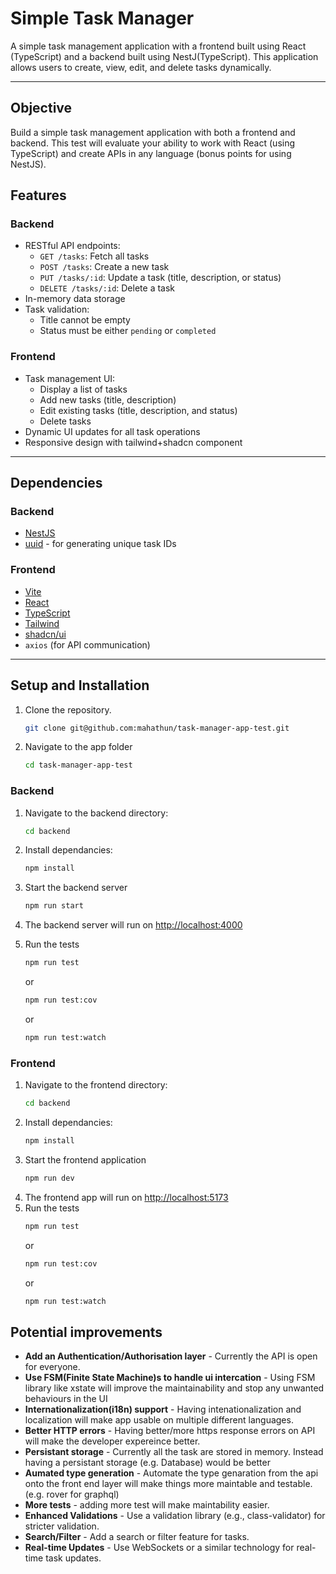 # Simple Task Manager

A simple task management application with a frontend built using React (TypeScript) and a backend built using NestJ(TypeScript). This application allows users to create, view, edit, and delete tasks dynamically.

---

## Objective
Build a simple task management application with both a frontend and backend. This test will
evaluate your ability to work with React (using TypeScript) and create APIs in any language (bonus
points for using NestJS).

## Features

### Backend
- RESTful API endpoints:
  - `GET /tasks`: Fetch all tasks
  - `POST /tasks`: Create a new task
  - `PUT /tasks/:id`: Update a task (title, description, or status)
  - `DELETE /tasks/:id`: Delete a task
- In-memory data storage
- Task validation:
  - Title cannot be empty
  - Status must be either `pending` or `completed`

### Frontend
- Task management UI:
  - Display a list of tasks
  - Add new tasks (title, description)
  - Edit existing tasks (title, description, and status)
  - Delete tasks
- Dynamic UI updates for all task operations
- Responsive design with tailwind+shadcn component

---

## Dependencies

### Backend
- [NestJS](https://nestjs.com/)
- [uuid](https://www.npmjs.com/package/uuid) - for generating unique task IDs 

### Frontend
- [Vite](https://vite.dev/)
- [React](https://react.dev/)
- [TypeScript](https://www.typescriptlang.org/)
- [Tailwind](https://tailwindcss.com/)
- [shadcn/ui](https://ui.shadcn.com/)
- `axios` (for API communication)

---

## Setup and Installation

1. Clone the repository.
    ```bash
    git clone git@github.com:mahathun/task-manager-app-test.git
2. Navigate to the app folder
    ```bash
    cd task-manager-app-test
    ```

### Backend

1. Navigate to the backend directory:
   ```bash
   cd backend
2. Install dependancies:
    ```bash
    npm install
3. Start the backend server
    ```bash
    npm run start
4.	The backend server will run on [http://localhost:4000](http://localhost:4000)

5. Run the tests
    ```bash
    npm run test
    ```
    or
    ```bash
    npm run test:cov
    ```
    or
    ```bash
    npm run test:watch
    ```



### Frontend

1. Navigate to the frontend directory:
   ```bash
   cd backend
2. Install dependancies:
    ```bash
    npm install
3. Start the frontend application
    ```bash
    npm run dev
    ```
4. The frontend app will run on [http://localhost:5173](http://localhost:5173)
5. Run the tests
    ```bash
    npm run test
    ```
    or
    ```bash
    npm run test:cov
    ```
    or
    ```bash
    npm run test:watch
    ```



## Potential improvements

* **Add an Authentication/Authorisation layer** - Currently the API is open for everyone. 
* **Use FSM(Finite State Machine)s to handle ui intercation** - Using FSM library like xstate will improve the maintainability and stop any unwanted behaviours in the UI
* **Internationalization(i18n) support** - Having intenationalization and localization will make app usable on multiple different languages.
* **Better HTTP errors** - Having better/more https response errors on API will make the developer expereince better.
* **Persistant storage** - Currently all the task are stored in memory. Instead having a persistant storage (e.g. Database) would be better
* **Aumated type generation** - Automate the type genaration from the api onto the front end layer will make things more maintable and testable. (e.g. rover for graphql)
* **More tests** - adding more test will make maintability easier. 
* **Enhanced Validations** - Use a validation library (e.g., class-validator) for stricter validation.
* **Search/Filter** -  Add a search or filter feature for tasks.
* **Real-time Updates** - Use WebSockets or a similar technology for real-time task updates.